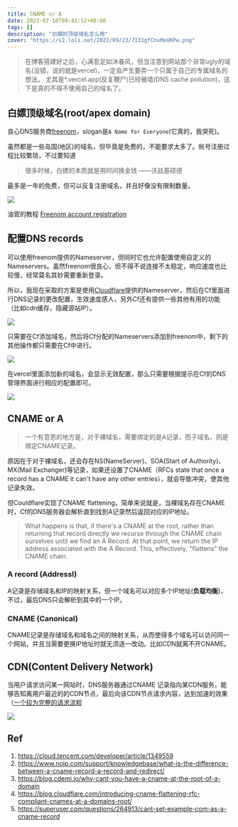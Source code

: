 ```yaml
---
title: CNAME or A
date: 2022-07-10T09:41:52+08:00
tags: []
description: "白嫖的顶级域名怎么用"
cover: "https://s2.loli.net/2022/09/23/7I31gfCnxMeUKPw.png"
---
```


> 在博客搭建好之后，心满意足如沐春风，但当注意到网站那个非常ugly的域名(没错，说的就是vercel)，一定会产生要弄一个只属于自己的专属域名的想法。 尤其是*.vercel.app(反复鞭尸)已经被墙(DNS cache pollution)，这下是真的不得不使用自己的域名了。

## 白嫖顶级域名(root/apex domain)

良心DNS服务商[freenom](https://www.freenom.com/en/index.html?lang=en)，slogan是`A Name for Everyone`(它真的，我哭死)。

虽然都是一些岛国(地区)的域名，但毕竟是免费的，不能要求太多了。账号注册过程比较繁琐，不过要知道

> 很多时候，白嫖的本质就是用时间换金钱
> 														——沃兹基硕德

最多是一年的免费，但可以反复注册域名，并且好像没有限制数量。

![](https://s2.loli.net/2022/09/23/7I31gfCnxMeUKPw.png)

油管的教程 [Freenom account registration](https://www.youtube.com/watch?v=3Uopc4AFjOY)


## 配置DNS records

可以使用freenom提供的Nameserver，但同时它也允许配置使用自定义的Nameservers。虽然freenom很良心，但不得不说连接不太稳定，响应速度也比较慢，经常莫名其妙需要重新登录。

所以，我现在采取的方案是使用[Cloudflare](https://www.cloudflare.com/en-gb/)提供的Nameserver，然后在Cf里面进行DNS记录的更改配置，生效速度感人，另外Cf还有提供一些其他有用的功能（比如cdn缓存，隐藏源站IP）。

![](https://s2.loli.net/2022/09/23/IiDxS79Qw1EnvCb.png)


只需要在Cf添加域名，然后将Cf分配的Nameservers添加到freenom中，剩下的其他操作都只需要在Cf中进行。

![](https://s2.loli.net/2022/09/23/zPqK4YDxfjIR2lp.png)


在vercel里面添加新的域名，会显示无效配置，那么只需要根据提示在Cf的DNS管理界面进行相应的配置即可。

![](https://s2.loli.net/2022/09/23/E7uxbFckKBWs6z1.png)


## CNAME or  A

> 一个有意思的地方是，对于裸域名，需要绑定的是A记录，而子域名，则是绑定CNAME记录。

原因在于对于裸域名，还会存在NS(NameServer)、SOA(Start of Authority)、MX(Mail Exchanger)等记录，如果还设置了CNAME（RFCs state that once a record has a CNAME it can't have any other entries），就会导致冲突，使其他记录失效。

但Couldflare实现了CNAME flattening，简单来说就是，当裸域名存在CNAME时，Cf的DNS服务器会解析直到找到A记录然后返回对应的IP地址。

>What happens is that, if there's a CNAME at the root, rather than returning that record directly we recurse through the CNAME chain ourselves until we find an A Record. At that point, we return the IP address associated with the A Record. This, effectively, "flattens" the CNAME chain.


### A record (Addressl) 

A记录是存储域名和IP的映射关系，但一个域名可以对应多个IP地址(**负载均衡**)，不过，最后DNS只会解析到其中的一个IP。

### CNAME (Canonical)

CNAME记录是存储域名和域名之间的映射关系，从而使得多个域名可以访问同一个网站，并且当需要更换IP地址时就无须逐一改动。比如CDN就离不开CNAME。


## CDN(Content Delivery Network)

当用户请求访问某一网站时，DNS服务器通过CNAME 记录指向某CDN服务，能够告知离用户最近的的CDN节点，最后向该CDN节点请求内容，达到加速的效果（[一个较为完整的请求流程](https://www.huaweicloud.com/zhishi/cdn2.html)


![](https://s2.loli.net/2022/09/23/5rIqkzOEvxp4WBf.png)



## Ref

1. https://cloud.tencent.com/developer/article/1349559
2. https://www.noip.com/support/knowledgebase/what-is-the-difference-between-a-cname-record-a-record-and-redirect/
3. https://blog.cdemi.io/why-cant-you-have-a-cname-at-the-root-of-a-domain
4. https://blog.cloudflare.com/introducing-cname-flattening-rfc-compliant-cnames-at-a-domains-root/
5. https://superuser.com/questions/264913/cant-set-example-com-as-a-cname-record

